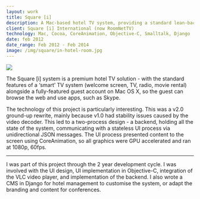 ```yaml
---
layout: work
title: Square [i]
description: A Mac-based hotel TV system, providing a standard lean-back interface alongside the ability for the guest to browse the web or use Mac apps.
client: Square [i] International (now RoomNetTV)
technology: Mac, Cocoa, CoreAnimation, Objective-C, Smalltalk, Django
date: feb 2012
date_range: Feb 2012 - Feb 2014
image: /img/square/in-hotel-room.jpg
---
```


![]({{page.image}})

The Square [i] system is a premium hotel TV solution - with the standard features of a ‘smart’ TV system (welcome screen, TV, radio, movie rental) alongside a fully-featured guest account on Mac OS X, so the guest can browse the web and use apps, such as Skype.

The technology of this project is particularly interesting. This was a v2.0 ground-up rewrite, mainly because v1.0 had stability issues caused by the video decoder. This led to a two-process design - a backend, holding all the state of the system, communicating with a stateless UI process via unidirectional JSON messages. The UI process presented content to the screen using CoreAnimation, so all graphics were GPU accelerated and ran at 1080p, 60fps.

<div class='gfyitem' data-id='DenseAstonishingBullmastiff'></div>

---

I was part of this project through the 2 year development cycle. I was involved with the UI design, UI implementation in Objective-C, integration of the VLC video player, and implementation of the backend. I also wrote a CMS in Django for hotel management to customise the system, or adapt the branding and content for conferences.
